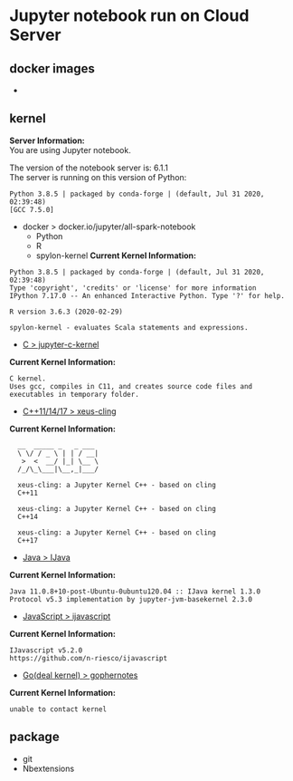 # Jupyter notebook run on Cloud Server
## docker images
- 

## kernel
**Server Information:**   
You are using Jupyter notebook.  

The version of the notebook server is: 6.1.1  
The server is running on this version of Python:  
```
Python 3.8.5 | packaged by conda-forge | (default, Jul 31 2020, 02:39:48)   
[GCC 7.5.0]  
```

- docker > docker.io/jupyter/all-spark-notebook
    - Python
    - R
    - spylon-kernel
**Current Kernel Information:**
```
Python 3.8.5 | packaged by conda-forge | (default, Jul 31 2020, 02:39:48) 
Type 'copyright', 'credits' or 'license' for more information
IPython 7.17.0 -- An enhanced Interactive Python. Type '?' for help.

R version 3.6.3 (2020-02-29)

spylon-kernel - evaluates Scala statements and expressions.
```
    
- [C > jupyter-c-kernel](https://github.com/brendan-rius/jupyter-c-kernel)

**Current Kernel Information:**  
```
C kernel.  
Uses gcc, compiles in C11, and creates source code files and executables in temporary folder.  
```
- [C++11/14/17 > xeus-cling](https://github.com/jupyter-xeus/xeus-cling)

**Current Kernel Information:**   
```
  __  _____ _   _ ___
  \ \/ / _ \ | | / __|
   >  <  __/ |_| \__ \
  /_/\_\___|\__,_|___/
  
  xeus-cling: a Jupyter Kernel C++ - based on cling
  C++11
  
  xeus-cling: a Jupyter Kernel C++ - based on cling
  C++14

  xeus-cling: a Jupyter Kernel C++ - based on cling
  C++17
```
- [Java > IJava](https://github.com/SpencerPark/IJava)  

**Current Kernel Information:**   
```
Java 11.0.8+10-post-Ubuntu-0ubuntu120.04 :: IJava kernel 1.3.0   
Protocol v5.3 implementation by jupyter-jvm-basekernel 2.3.0  
```

- [JavaScript > ijavascript](https://github.com/n-riesco/ijavascript)

**Current Kernel Information:**  
```
IJavascript v5.2.0
https://github.com/n-riesco/ijavascript
```

- [Go(deal kernel) > gophernotes](https://github.com/gopherdata/gophernotes)

**Current Kernel Information:**  
```
unable to contact kernel
```

## package
- git
- Nbextensions